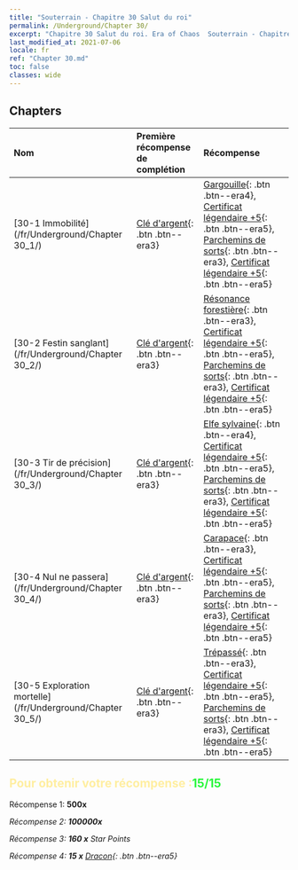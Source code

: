 ```yaml
---
title: "Souterrain - Chapitre 30 Salut du roi"
permalink: /Underground/Chapter 30/
excerpt: "Chapitre 30 Salut du roi. Era of Chaos  Souterrain - Chapitre 30. Salut du roi"
last_modified_at: 2021-07-06
locale: fr
ref: "Chapter 30.md"
toc: false
classes: wide
---
```


## Chapters

  | Nom |  Première récompense de complétion | Récompense |
  |:------------|:------------|:------------| 
  | [30-1  Immobilité](/fr/Underground/Chapter 30_1/) | [Clé d'argent](/ItemsFR/con_693/){: .btn .btn--era3} | [Gargouille](/ItemsFR/unt_236/){: .btn .btn--era4}, [Certificat légendaire +5](/ItemsFR/mat_102/){: .btn .btn--era5}, [Parchemins de sorts](/ItemsFR/con_694/){: .btn .btn--era3}, [Certificat légendaire +5](/ItemsFR/mat_102/){: .btn .btn--era5} |
  | [30-2  Festin sanglant](/fr/Underground/Chapter 30_2/) | [Clé d'argent](/ItemsFR/con_693/){: .btn .btn--era3} | [Résonance forestière](/ItemsFR/her_465/){: .btn .btn--era3}, [Certificat légendaire +5](/ItemsFR/mat_102/){: .btn .btn--era5}, [Parchemins de sorts](/ItemsFR/con_694/){: .btn .btn--era3}, [Certificat légendaire +5](/ItemsFR/mat_102/){: .btn .btn--era5} |
  | [30-3  Tir de précision](/fr/Underground/Chapter 30_3/) | [Clé d'argent](/ItemsFR/con_693/){: .btn .btn--era3} | [Elfe sylvaine](/ItemsFR/unt_201/){: .btn .btn--era4}, [Certificat légendaire +5](/ItemsFR/mat_102/){: .btn .btn--era5}, [Parchemins de sorts](/ItemsFR/con_694/){: .btn .btn--era3}, [Certificat légendaire +5](/ItemsFR/mat_102/){: .btn .btn--era5} |
  | [30-4  Nul ne passera](/fr/Underground/Chapter 30_4/) | [Clé d'argent](/ItemsFR/con_693/){: .btn .btn--era3} | [Carapace](/ItemsFR/her_452/){: .btn .btn--era3}, [Certificat légendaire +5](/ItemsFR/mat_102/){: .btn .btn--era5}, [Parchemins de sorts](/ItemsFR/con_694/){: .btn .btn--era3}, [Certificat légendaire +5](/ItemsFR/mat_102/){: .btn .btn--era5} |
  | [30-5  Exploration mortelle](/fr/Underground/Chapter 30_5/) | [Clé d'argent](/ItemsFR/con_693/){: .btn .btn--era3} | [Trépassé](/ItemsFR/unt_209/){: .btn .btn--era3}, [Certificat légendaire +5](/ItemsFR/mat_102/){: .btn .btn--era5}, [Parchemins de sorts](/ItemsFR/con_694/){: .btn .btn--era3}, [Certificat légendaire +5](/ItemsFR/mat_102/){: .btn .btn--era5} |


## <span style="color: #ffeea0">Pour obtenir votre récompense :</span><span style="color: #27f73a">15/15</span>

 Récompense 1:  **500x** <i class="fas fa-gem"/>

 Récompense 2:  **100000x** <i class="fas fa-coins"/>

 Récompense 3: **160 x** Star Points

 Récompense 4: **15 x** [Dracon](/ItemsFR/her_387/){: .btn .btn--era5}

